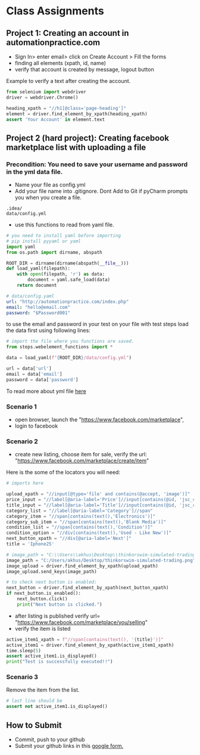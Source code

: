 # Class Assignments

## Project 1: Creating an account in automationpractice.com

- Sign In> enter email> click on Create Account > Fill the forms
- finding all elements (xpath, id, name)
- verify that account is created by message, logout button

Example to verify a text after creating the account.

```python
from selenium import webdriver
driver = webdriver.Chrome()

heading_xpath = "//h1[@class='page-heading']"
element = driver.find_element_by_xpath(heading_xpath)
assert 'Your Account' in element.text

```

## Project 2 (hard project): Creating facebook marketplace list with uploading a file
### Precondition: You need to save your username and password in the yml data file.
- Name your file as config.yml
- Add your file name into .gitignore. Dont Add to Git if pyCharm prompts you when you create a file.

```gitignore
.idea/
data/config.yml
```
- use this functions to read from yaml file.
```python
# you need to install yaml before importing
# pip install pyyaml or yaml
import yaml
from os.path import dirname, abspath

ROOT_DIR = dirname(dirname(abspath(__file__)))
def load_yaml(filepath):
    with open(filepath, 'r') as data:
        document = yaml.safe_load(data)
    return document
```

```yaml
# data/config.yaml
url: "http://automationpractice.com/index.php"
email: "hello@email.com"
password: "$Password001"
```

to use the email and password in your test on your file with test steps load the data first using following lines: 
```python
# import the file where you functions are saved.
from steps.webelement_functions import *

data = load_yaml(f"{ROOT_DIR}/data/config.yml")

url = data['url']
email = data['email']
password = data['password']
```

To read more about yml file [here](https://stackabuse.com/reading-and-writing-yaml-to-a-file-in-python/)

### Scenario 1
- open browser, launch the "https://www.facebook.com/marketplace",
- login to facebook

### Scenario 2
- create new listing, choose item for sale, verify the url: "https://www.facebook.com/marketplace/create/item"

Here is the some of the locators you will need:

```python
# imports here

upload_xpath = "//input[@type='file' and contains(@accept, 'image')]"
price_input = "//label[@aria-label='Price']//input[contains(@id, 'jsc_c_')]"
title_input = "//label[@aria-label='Title']//input[contains(@id, 'jsc_c_')]"
category_list = "//label[@aria-label='Category']//span"
category_item = "//span[contains(text(),'Electronics')]"
category_sub_item = "//span[contains(text(),'Blank Media')]"
condition_list = "//span[contains(text(),'Condition')]"
condition_option = "//div[contains(text(),'Used - Like New')]"
next_button_xpath = "//div[@aria-label='Next']"
title = 'Iphone25'

# image_path = "C:\\Users\\akhus\Desktop\\thinkorswim-simulated-trading.png"
image_path = "C:/Users/akhus/Desktop/thinkorswim-simulated-trading.png"
image_upload = driver.find_element_by_xpath(upload_xpath)
image_upload.send_keys(image_path)

# to check next button is enabled:
next_button = driver.find_element_by_xpath(next_button_xpath)
if next_button.is_enabled():
    next_button.click()
    print("Next button is clicked.")
```

- after listing is published verify url= "https://www.facebook.com/marketplace/you/selling"
- verify the item is listed

```python
active_item1_xpath = f"//span[contains(text(), '{title}')]"
active_item1 = driver.find_element_by_xpath(active_item1_xpath)
time.sleep(5)
assert active_item1.is_displayed()
print("Test is successfully executed!!")
```

### Scenario 3

Remove the item from the list.

```python
# last line should be 
assert not active_item1.is_displayed()
```


## How to Submit
- Commit, push to your github
- Submit your github links in this [google form.](https://forms.gle/doeKiU6CkNdc4jm28)

